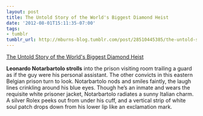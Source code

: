 ```yaml
---
layout: post
title: The Untold Story of the World's Biggest Diamond Heist
date: '2012-08-01T15:11:35-07:00'
tags:
- tumblr
tumblr_url: http://mburns-blog.tumblr.com/post/28510445385/the-untold-story-of-the-worlds-biggest-diamond
---
```

<a href="http://www.wired.com/politics/law/magazine/17-04/ff_diamonds?currentPage=all">The Untold Story of the World's Biggest Diamond Heist</a>

<strong>Leonardo Notarbartolo strolls</strong> into the prison visiting room trailing a guard as if the guy were his personal assistant. The other convicts in this eastern Belgian prison turn to look. Notarbartolo nods and smiles faintly, the laugh lines crinkling around his blue eyes. Though he&rsquo;s an inmate and wears the requisite white prisoner jacket, Notarbartolo radiates a sunny Italian charm. A silver Rolex peeks out from under his cuff, and a vertical strip of white soul patch drops down from his lower lip like an exclamation mark.

